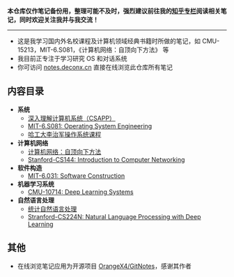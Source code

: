 **本仓库仅作笔记备份用，整理可能不及时，强烈建议前往我的[知乎专栏](https://deconx.cn/zhihu)阅读相关笔记，同时欢迎关注我并与我交流！**



---



- 这是我学习国内外名校课程及计算机领域经典书籍时所做的笔记，如 CMU-15213，MIT-6.S081，《计算机网络：自顶向下方法》 等
- 我目前正专注于学习研究 OS 和对话系统
- 你可访问 [notes.deconx.cn](https://notes.deconx.cn) 直接在线浏览此仓库所有笔记

## 内容目录

- **系统**
    - [深入理解计算机系统（CSAPP）](https://github.com/deconx/CS-Notes/tree/master/CSAPP)
    - [MIT-6.S081: Operating System Engineering](https://github.com/deconx/CS-Notes/tree/master/Operating-System/MIT-6.S081)
    - [哈工大李治军操作系统课程](https://github.com/deconx/CS-Notes/tree/master/Operating-System/HIT-OSLab)
- **计算机网络**
    - [计算机网络：自顶向下方法](https://github.com/deconx/CS-Notes/tree/master/Computer-Network/A-Top-Down-Approach)
    - [Stanford-CS144: Introduction to Computer Networking](https://github.com/deconx/CS-Notes/tree/master/Computer-Network/Stanford-CS144)
- **软件构造**
    - [MIT-6.031: Software Construction](https://github.com/deconx/CS-Notes/tree/master/Software-Construction)
- **机器学习系统**
    - [CMU-10714: Deep Learning Systems](https://github.com/deconx/CS-Notes/tree/master/Deep-Learning-Systems)
- **自然语言处理**
    - [统计自然语言处理](https://github.com/deconx/CS-Notes/tree/master/NLP-with-Statistical-Methods)
    - [Stranford-CS224N: Natural Language Processing with Deep Learning](https://github.com/deconx/CS-Notes/tree/master/NLP-with-Deep-Learning)

## 其他

- 在线浏览笔记应用为开源项目 [OrangeX4/GitNotes](https://github.com/OrangeX4/GitNotes)，感谢其作者
